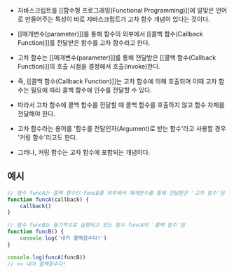- 자바스크립트를 [[함수형 프로그래밍(Functional Programming)]]에 알맞은 언어로 만들어주는 특성이 바로 자바스크립트가 고차 함수 개념이 있다는 것이다.

- [[매개변수(parameter)]]를 통해 함수의 외부에서 [[콜백 함수(Callback Function)]]를 전달받은 함수를 고차 함수라고 한다.

- 고차 함수는 [[매개변수(parameter)]]를 통해 전달받은 [[콜백 함수(Callback Function)]]의 호출 시점을 결정해서 호출(invoke)한다.
- 즉, [[콜백 함수(Callback Function)]]는 고차 함수에 의해 호출되며 이때 고차 함수는 필요에 따라 콜백 함수에 인수를 전달할 수 있다.
- 따라서 고차 함수에 콜백 함수를 전달할 때 콜백 함수를 호출하지 않고 함수 자체를 전달해야 한다.

- 고차 함수라는 용어를 '함수를 전달인자(Argument)로 받는 함수'라고 사용할 경우 '커링 함수'라고도 한다. 
- 그러나, 커링 함수는 고차 함수에 포함되는 개념이다.

## 예시

```javascript
// 함수 funcA는 콜백 함수인 funcB를 외부에서 매개변수를 통해 전달받은 '고차 함수'임
function funcA(callback) {
	callback()
}

// 함수 funcB는 동기적으로 실행되고 있는 함수 funcA의 '콜백 함수'임
function funcB() {
	console.log('내가 콜백함수다!')
}

console.log(funcA(funcB))  
// >> 내가 콜백함수다!
```